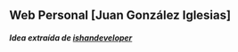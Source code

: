 ## Web Personal [Juan González Iglesias]


##### Idea extraída de <a href="https://github.com/ishandeveloper">ishandeveloper</a>


